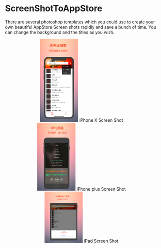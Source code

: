 # ScreenShotToAppStore
There are several photoshop templates which you could use to create your own beautiful AppStore Screen shots rapidly and save a bunch of time.
You can change the background and the titles as you wish.
<center>
<img src="https://github.com/victaie/ScreenShotToAppStore/blob/master/iPhone%20X/iPhone%20X-1.jpg" width="25%" height="25%" />
iPhone X Screen Shot
</center>
<center>
<img src="https://github.com/victaie/ScreenShotToAppStore/blob/master/iPhone%20plus/iPhone%20plus-2.jpg" width="25%" height="25%" />
iPhone plus Screen Shot
</center>
<center>
<img src="https://github.com/victaie/ScreenShotToAppStore/blob/master/ipad12.9/ipad12.9-4.jpg" width="25%" height="25%" />
iPad Screen Shot
</center>
